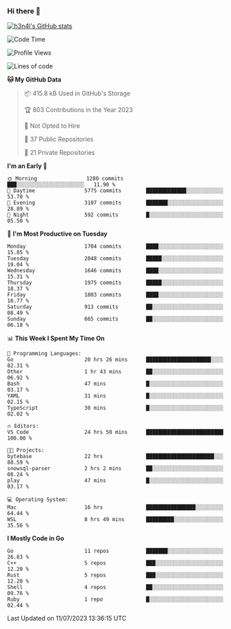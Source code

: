 ### Hi there 👋

[![h3n4l's GitHub stats](https://github-readme-stats.vercel.app/api?username=h3n4l&count_private=true&show_icons=true&theme=radical)](https://github.com/h3n4l/github-readme-stats)

<!--START_SECTION:waka-->
![Code Time](http://img.shields.io/badge/Code%20Time-1%2C405%20hrs%2022%20mins-blue)

![Profile Views](http://img.shields.io/badge/Profile%20Views-0-blue)

![Lines of code](https://img.shields.io/badge/From%20Hello%20World%20I%27ve%20Written-2.4%20million%20lines%20of%20code-blue)

**🐱 My GitHub Data** 

> 📦 415.8 kB Used in GitHub's Storage 
 > 
> 🏆 803 Contributions in the Year 2023
 > 
> 🚫 Not Opted to Hire
 > 
> 📜 37 Public Repositories 
 > 
> 🔑 21 Private Repositories 
 > 
**I'm an Early 🐤** 

```text
🌞 Morning                1280 commits        ███░░░░░░░░░░░░░░░░░░░░░░   11.90 % 
🌆 Daytime                5775 commits        █████████████░░░░░░░░░░░░   53.70 % 
🌃 Evening                3107 commits        ███████░░░░░░░░░░░░░░░░░░   28.89 % 
🌙 Night                  592 commits         █░░░░░░░░░░░░░░░░░░░░░░░░   05.50 % 
```
📅 **I'm Most Productive on Tuesday** 

```text
Monday                   1704 commits        ████░░░░░░░░░░░░░░░░░░░░░   15.85 % 
Tuesday                  2048 commits        █████░░░░░░░░░░░░░░░░░░░░   19.04 % 
Wednesday                1646 commits        ████░░░░░░░░░░░░░░░░░░░░░   15.31 % 
Thursday                 1975 commits        █████░░░░░░░░░░░░░░░░░░░░   18.37 % 
Friday                   1803 commits        ████░░░░░░░░░░░░░░░░░░░░░   16.77 % 
Saturday                 913 commits         ██░░░░░░░░░░░░░░░░░░░░░░░   08.49 % 
Sunday                   665 commits         ██░░░░░░░░░░░░░░░░░░░░░░░   06.18 % 
```


📊 **This Week I Spent My Time On** 

```text
💬 Programming Languages: 
Go                       20 hrs 26 mins      █████████████████████░░░░   82.31 % 
Other                    1 hr 43 mins        ██░░░░░░░░░░░░░░░░░░░░░░░   06.92 % 
Bash                     47 mins             █░░░░░░░░░░░░░░░░░░░░░░░░   03.17 % 
YAML                     31 mins             █░░░░░░░░░░░░░░░░░░░░░░░░   02.15 % 
TypeScript               30 mins             █░░░░░░░░░░░░░░░░░░░░░░░░   02.02 % 

🔥 Editors: 
VS Code                  24 hrs 50 mins      █████████████████████████   100.00 % 

🐱‍💻 Projects: 
bytebase                 22 hrs              ██████████████████████░░░   88.59 % 
snowsql-parser           2 hrs 2 mins        ██░░░░░░░░░░░░░░░░░░░░░░░   08.24 % 
play                     47 mins             █░░░░░░░░░░░░░░░░░░░░░░░░   03.17 % 

💻 Operating System: 
Mac                      16 hrs              ████████████████░░░░░░░░░   64.44 % 
WSL                      8 hrs 49 mins       █████████░░░░░░░░░░░░░░░░   35.56 % 
```

**I Mostly Code in Go** 

```text
Go                       11 repos            ███████░░░░░░░░░░░░░░░░░░   26.83 % 
C++                      5 repos             ███░░░░░░░░░░░░░░░░░░░░░░   12.20 % 
Rust                     5 repos             ███░░░░░░░░░░░░░░░░░░░░░░   12.20 % 
Shell                    4 repos             ██░░░░░░░░░░░░░░░░░░░░░░░   09.76 % 
Ruby                     1 repo              █░░░░░░░░░░░░░░░░░░░░░░░░   02.44 % 
```




 Last Updated on 11/07/2023 13:36:15 UTC
<!--END_SECTION:waka-->

